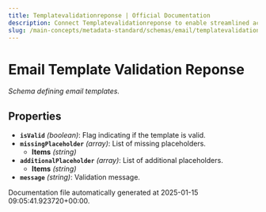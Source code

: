 ```yaml
---
title: Templatevalidationreponse | Official Documentation
description: Connect Templatevalidationreponse to enable streamlined access, monitoring, or search of enterprise data using secure and scalable integrations.
slug: /main-concepts/metadata-standard/schemas/email/templatevalidationreponse
---
```


# Email Template Validation Reponse

*Schema defining email templates.*

## Properties

- **`isValid`** *(boolean)*: Flag indicating if the template is valid.
- **`missingPlaceholder`** *(array)*: List of missing placeholders.
  - **Items** *(string)*
- **`additionalPlaceholder`** *(array)*: List of additional placeholders.
  - **Items** *(string)*
- **`message`** *(string)*: Validation message.


Documentation file automatically generated at 2025-01-15 09:05:41.923720+00:00.
